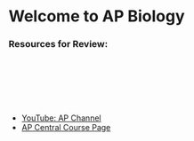 <html>
     <head>
          <meta charset = "utf-8">
          <style>
               .pageText {
                    position: relative;
                    left:-12%;
               }
               #bioSubtitle {
                    top: 100px;
               }
          </style>
     </head>
     <body>
          <div class="pageText">
               <h1 id="bioTitle">Welcome to AP Biology</h1>
               <h3 id="bioSubtitle">Resources for Review:</h3>
               <p><br><br><br><br><br></p>
               <ul>
                    <li><a target="-blank" href="https://www.youtube.com/playlist?list=PLoGgviqq4847VchRdUdvbDPzsp9ResrjD">YouTube: AP Channel</a></li>
                    <li><a target="-blank" href="https://apcentral.collegeboard.org/courses/ap-biology?course=ap-biology">AP Central Course Page</a></li>
               </ul>
               <p><br><br><br><br><br><br><br><br><br><br><br><br></p>
          </div>
     </body>
</html>